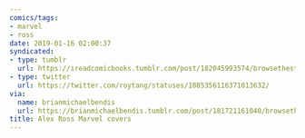 ```yaml
---
comics/tags: 
- marvel
- ross
date: 2019-01-16 02:00:37
syndicated:
- type: tumblr
  url: https://ireadcomicbooks.tumblr.com/post/182045993574/browsethestacks-the-marvelous-cover-art-of
- type: twitter
  url: https://twitter.com/roytang/statuses/1085356116371013632/
via:
  name: brianmichaelbendis
  url: https://brianmichaelbendis.tumblr.com/post/181721161040/browsethestacks-the-marvelous-cover-art-of-alex
title: Alex Ross Marvel covers
---
```

